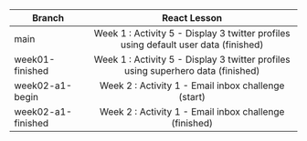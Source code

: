 | Branch        | React Lesson         |
| ------------- |:-------------:|
| main          | Week 1 : Activity 5 - Display 3 twitter profiles using default user data (finished)
| week01-finished | Week 1 : Activity 5 - Display 3 twitter profiles using superhero data (finished)
| week02-a1-begin| Week 2 : Activity 1 - Email inbox challenge (start)
| week02-a1-finished | Week 2 : Activity 1 - Email inbox challenge (finished)
